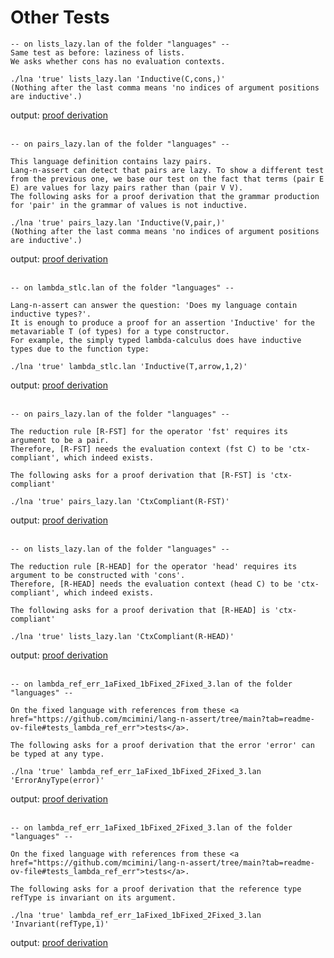 
# <a name="tests"></a>Other Tests





```
-- on lists_lazy.lan of the folder "languages" -- 
Same test as before: laziness of lists.    
We asks whether cons has no evaluation contexts. 

./lna 'true' lists_lazy.lan 'Inductive(C,cons,)'     
(Nothing after the last comma means 'no indices of argument positions are inductive'.)
```
output: <a href="tests/lists_lazy.proof.txt">proof derivation</a><br /> <br />




```
-- on pairs_lazy.lan of the folder "languages" -- 

This language definition contains lazy pairs. 
Lang-n-assert can detect that pairs are lazy. To show a different test from the previous one, we base our test on the fact that terms (pair E E) are values for lazy pairs rather than (pair V V). 
The following asks for a proof derivation that the grammar production for 'pair' in the grammar of values is not inductive. 

./lna 'true' pairs_lazy.lan 'Inductive(V,pair,)' 
(Nothing after the last comma means 'no indices of argument positions are inductive'.)
```
output: <a href="tests/pairs_lazy.proof.txt">proof derivation</a><br /> <br />




```
-- on lambda_stlc.lan of the folder "languages" -- 

Lang-n-assert can answer the question: 'Does my language contain inductive types?'. 
It is enough to produce a proof for an assertion 'Inductive' for the metavariable T (of types) for a type constructor. 
For example, the simply typed lambda-calculus does have inductive types due to the function type: 

./lna 'true' lambda_stlc.lan 'Inductive(T,arrow,1,2)'
```
output: <a href="tests/lambda_stlc_inductiveTypes.proof.txt">proof derivation</a><br /> <br />




```
-- on pairs_lazy.lan of the folder "languages" -- 

The reduction rule [R-FST] for the operator 'fst' requires its argument to be a pair. 
Therefore, [R-FST] needs the evaluation context (fst C) to be 'ctx-compliant', which indeed exists. 

The following asks for a proof derivation that [R-FST] is 'ctx-compliant'

./lna 'true' pairs_lazy.lan 'CtxCompliant(R-FST)'          
```
output: <a href="tests/pairs_fst_ctxCompliant.proof.txt">proof derivation</a><br /> <br />



```
-- on lists_lazy.lan of the folder "languages" -- 

The reduction rule [R-HEAD] for the operator 'head' requires its argument to be constructed with 'cons'. 
Therefore, [R-HEAD] needs the evaluation context (head C) to be 'ctx-compliant', which indeed exists. 

The following asks for a proof derivation that [R-HEAD] is 'ctx-compliant'

./lna 'true' lists_lazy.lan 'CtxCompliant(R-HEAD)'          
```
output: <a href="tests/lists_head_ctxCompliant.proof.txt">proof derivation</a><br /> <br />






```
-- on lambda_ref_err_1aFixed_1bFixed_2Fixed_3.lan of the folder "languages" -- 

On the fixed language with references from these <a href="https://github.com/mcimini/lang-n-assert/tree/main?tab=readme-ov-file#tests_lambda_ref_err">tests</a>.  

The following asks for a proof derivation that the error 'error' can be typed at any type. 

./lna 'true' lambda_ref_err_1aFixed_1bFixed_2Fixed_3.lan 'ErrorAnyType(error)'
```
output: <a href="tests/lambda_ref_err_error_any_type.proof.txt">proof derivation</a><br /> <br />





```
-- on lambda_ref_err_1aFixed_1bFixed_2Fixed_3.lan of the folder "languages" -- 

On the fixed language with references from these <a href="https://github.com/mcimini/lang-n-assert/tree/main?tab=readme-ov-file#tests_lambda_ref_err">tests</a>.  

The following asks for a proof derivation that the reference type refType is invariant on its argument. 

./lna 'true' lambda_ref_err_1aFixed_1bFixed_2Fixed_3.lan 'Invariant(refType,1)'        
```
output: <a href="tests/lambda_ref_err_refType_invariant.proof.txt">proof derivation</a><br /> <br />

